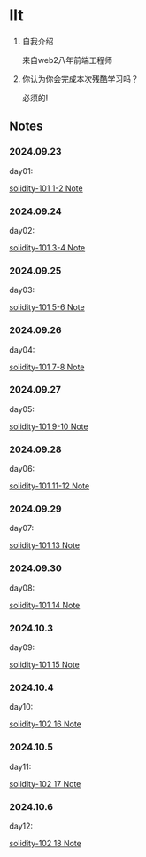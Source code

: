 # llt

1. 自我介绍

   来自web2八年前端工程师

2. 你认为你会完成本次残酷学习吗？

   必须的!

## Notes

<!-- Content_START -->

### 2024.09.23

day01:

[solidity-101 1-2 Note](./content/llt/101.md)

### 2024.09.24

day02:

[solidity-101 3-4 Note](./content/llt/102.md)

### 2024.09.25

day03:

[solidity-101 5-6 Note](./content/llt/103.md)

### 2024.09.26

day04:

[solidity-101 7-8 Note](./content/llt/104.md)

### 2024.09.27

day05:

[solidity-101 9-10 Note](./content/llt/105.md)

### 2024.09.28

day06:

[solidity-101 11-12 Note](./content/llt/106.md)

### 2024.09.29

day07:

[solidity-101 13 Note](./content/llt/107.md)

### 2024.09.30

day08:

[solidity-101 14 Note](./content/llt/108.md)

### 2024.10.3

day09:

[solidity-101 15 Note](./content/llt/109.md)

### 2024.10.4

day10:

[solidity-102 16 Note](./content/llt/110.md)

### 2024.10.5

day11:

[solidity-102 17 Note](./content/llt/111.md)


### 2024.10.6

day12:

[solidity-102 18 Note](./content/llt/112.md)

<!-- Content_END -->

